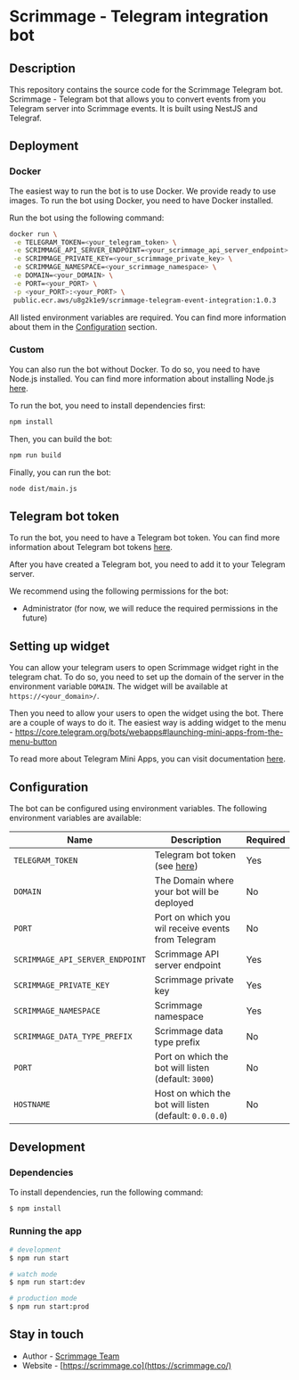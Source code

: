 # Scrimmage - Telegram integration bot

## Description

This repository contains the source code for the Scrimmage Telegram bot.
Scrimmage - Telegram bot that allows you to convert events from you Telegram 
server into Scrimmage events. It is built using NestJS and Telegraf.

## Deployment

### Docker

The easiest way to run the bot is to use Docker. We provide ready to use
images. To run the bot using Docker, you need to have Docker installed.

Run the bot using the following command:

```bash
docker run \
 -e TELEGRAM_TOKEN=<your_telegram_token> \
 -e SCRIMMAGE_API_SERVER_ENDPOINT=<your_scrimmage_api_server_endpoint> \
 -e SCRIMMAGE_PRIVATE_KEY=<your_scrimmage_private_key> \
 -e SCRIMMAGE_NAMESPACE=<your_scrimmage_namespace> \
 -e DOMAIN=<your_DOMAIN> \
 -e PORT=<your_PORT> \
 -p <your_PORT>:<your_PORT> \
 public.ecr.aws/u8g2k1e9/scrimmage-telegram-event-integration:1.0.3
```

All listed environment variables are required. You can find more information
about them in the [Configuration](#configuration) section.

### Custom

You can also run the bot without Docker. To do so, you need to have Node.js
installed. You can find more information about installing Node.js
[here](https://nodejs.org/en/download/).

To run the bot, you need to install dependencies first:

```bash
npm install
```

Then, you can build the bot:

```bash
npm run build
```

Finally, you can run the bot:

```bash
node dist/main.js
```

## Telegram bot token

To run the bot, you need to have a Telegram bot token. You can find more
information about Telegram bot tokens
[here](https://core.telegram.org/bots/tutorial).

After you have created a Telegram bot, you need to add it to your Telegram
server.

We recommend using the following permissions for the bot:

- Administrator (for now, we will reduce the required permissions in the future)


## Setting up widget
You can allow your telegram users to open Scrimmage widget right in the telegram chat. To do so, you need to
set up the domain of the server in the environment variable `DOMAIN`. The widget will be
available at `https://<your_domain>/`.

Then you need to allow your users to open the widget using the bot. There are a couple of ways to do it. 
The easiest way is adding widget to the menu - https://core.telegram.org/bots/webapps#launching-mini-apps-from-the-menu-button

To read more about Telegram Mini Apps, you can visit documentation [here](https://core.telegram.org/bots/webapps#webappchat).

## Configuration

The bot can be configured using environment variables. The following
environment variables are available:

| Name                            | Description                                            | Required |
|---------------------------------|--------------------------------------------------------|----------|
| `TELEGRAM_TOKEN`                | Telegram bot token (see [here](#telegram-bot-token))   | Yes      |
| `DOMAIN`                        | The Domain where your bot will be deployed             | No       |
| `PORT`                          | Port on which you wil receive events from Telegram     | No       |
| `SCRIMMAGE_API_SERVER_ENDPOINT` | Scrimmage API server endpoint                          | Yes      |
| `SCRIMMAGE_PRIVATE_KEY`         | Scrimmage private key                                  | Yes      |
| `SCRIMMAGE_NAMESPACE`           | Scrimmage namespace                                    | Yes      |
| `SCRIMMAGE_DATA_TYPE_PREFIX`    | Scrimmage data type prefix                             | No       |
| `PORT`                          | Port on which the bot will listen (default: `3000`)    | No       |
| `HOSTNAME`                      | Host on which the bot will listen (default: `0.0.0.0`) | No       |


## Development

### Dependencies

To install dependencies, run the following command:

```bash
$ npm install
```

### Running the app

```bash
# development
$ npm run start

# watch mode
$ npm run start:dev

# production mode
$ npm run start:prod
```

## Stay in touch

- Author - [Scrimmage Team](founders@scrimmage.co)
- Website - [https://scrimmage.co](https://scrimmage.co/)
